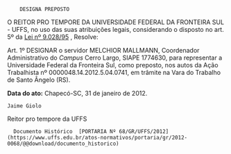         DESIGNA PREPOSTO  

O REITOR PRO TEMPORE DA UNIVERSIDADE FEDERAL DA FRONTEIRA SUL - UFFS, no uso das suas atribuições legais, considerando o disposto no art. 5º da  [Lei nº 9.028/95](http://www.planalto.gov.br/ccivil_03/leis/L9028.htm) , Resolve:

 Art. 1º DESIGNAR o servidor MELCHIOR MALLMANN, Coordenador Administrativo do  *Campus*  Cerro Largo, SIAPE 1774630, para representar a Universidade Federal da Fronteira Sul, como preposto, nos autos da Ação Trabalhista nº 0000048.14.2012.5.04.0741, em trâmite na Vara do Trabalho de Santo Ângelo (RS).

  

   **Data do ato:** Chapecó-SC, 31 de janeiro de 2012.   
 

    Jaime Giolo    
 Reitor pro tempore da UFFS 

      Documento Histórico  [PORTARIA Nº 68/GR/UFFS/2012](https://www.uffs.edu.br/atos-normativos/portaria/gr/2012-0068/@@download/documento_historico)     
      